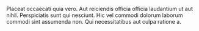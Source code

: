 Placeat occaecati quia vero.
Aut reiciendis officia officia laudantium ut aut nihil.
Perspiciatis sunt qui nesciunt.
Hic vel commodi dolorum laborum commodi sint assumenda non.
Qui necessitatibus aut culpa ratione a.